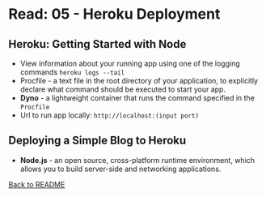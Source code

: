 # Read: 05 - Heroku Deployment

## Heroku: Getting Started with Node

- View information about your running app using one of the logging commands ```heroku logs --tail```
- Procfile - a text file in the root directory of your application, to explicitly declare what command should be executed to start your app.
- **Dyno** - a lightweight container that runs the command specified in the ```Procfile```
- Url to run app locally: ```http://localhost:(input port)```

## Deploying a Simple Blog to Heroku

- **Node.js** - an open source, cross-platform runtime environment, which allows you to build server-side and networking applications.

[Back to README](README.md)
